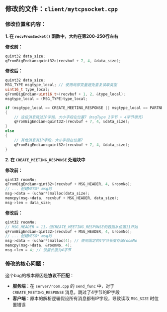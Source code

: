 ## 修改的文件：`client/mytcpsocket.cpp`

### 修改位置和内容：

**1. 在 `recvFromSocket()` 函数中，大约在第200-250行左右**

**修改前：**

```cpp
quint32 data_size;
qFromBigEndian<quint32>(recvbuf + 7, 4, &data_size);
```

**修改后：**

```cpp
quint32 data_size;
MSG_TYPE msgtype_local; // 使用局部变量避免重复读取类型
uint16_t type_local;
qFromBigEndian<uint16_t>(recvbuf + 1, 2, &type_local);
msgtype_local = (MSG_TYPE)type_local;

if (msgtype_local == CREATE_MEETING_RESPONSE || msgtype_local == PARTNER_JOIN2)
{
    // 这些消息跳过IP字段，大小字段在位置7（msgType 2字节 + 4字节填充）
    qFromBigEndian<quint32>(recvbuf + 7, 4, &data_size);
}
else
{
    // 其他消息有IP字段，大小字段在位置7
    qFromBigEndian<quint32>(recvbuf + 7, 4, &data_size);
}
```

**2. 在 `CREATE_MEETING_RESPONSE` 处理块中**

**修改前：**

```cpp
qint32 roomNo;
qFromBigEndian<qint32>(recvbuf + MSG_HEADER, 4, &roomNo);
// ... 创建MESG* msg时
msg->data = (uchar*)malloc(data_size);
memcpy(msg->data, recvbuf + MSG_HEADER, data_size);
msg->len = data_size;
```

**修改后：**

```cpp
qint32 roomNo;
// MSG_HEADER = 11，但CREATE_MEETING_RESPONSE的数据从位置11开始
qFromBigEndian<qint32>(recvbuf + MSG_HEADER, 4, &roomNo);
// ... 创建MESG* msg时
msg->data = (uchar*)malloc(4); // 使用固定的4字节长度存储roomNo
memcpy(msg->data, &roomNo, 4);
msg->len = 4; // 设置长度为4字节
```

### 修改的核心问题：

这个bug的根本原因是**协议不匹配**：

- **服务端**：在 `server/room.cpp` 的 `send_func` 中，对于 `CREATE_MEETING_RESPONSE` 消息，跳过了4字节的IP字段
- **客户端**：原本的解析逻辑假设所有消息都有IP字段，导致读取 `MSG_SIZE` 时位置错误
